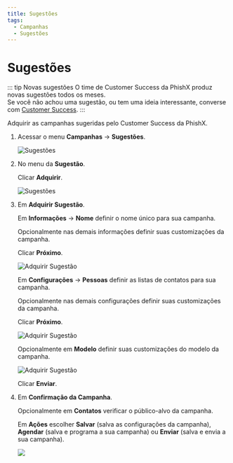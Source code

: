 ```yaml
---
title: Sugestões
tags:
  - Campanhas
  - Sugestões
---
```

# Sugestões

::: tip Novas sugestões
O time de Customer Success da PhishX produz novas sugestões todos os meses.<br>
Se você não achou uma sugestão, ou tem uma ideia interessante, converse com [Customer Success](mailto:cs@phishx.io).
:::

Adquirir as campanhas sugeridas pelo Customer Success da PhishX.

1. Acessar o menu **Campanhas** -> **Sugestões**.

   ![Sugestões](https://cdn.phishx.io/phishx-docs/images/phishx_campaigns_suggestions_01.webp)

2. No menu da **Sugestão**.

   Clicar **Adquirir**.

   ![Sugestões](https://cdn.phishx.io/phishx-docs/images/phishx_campaigns_suggestions_02.webp)

3. Em **Adquirir Sugestão**.

   Em **Informações** -> **Nome** definir o nome único para sua campanha.

   Opcionalmente nas demais informações definir suas customizações da campanha.

   Clicar **Próximo**.

   ![Adquirir Sugestão](https://cdn.phishx.io/phishx-docs/images/phishx_campaigns_suggestions_03.webp)

   Em **Configurações** -> **Pessoas** definir as listas de contatos para sua campanha.

   Opcionalmente nas demais configurações definir suas customizações da campanha.

   Clicar **Próximo**.

   ![Adquirir Sugestão](https://cdn.phishx.io/phishx-docs/images/phishx_campaigns_suggestions_04.webp)

   Opcionalmente em **Modelo** definir suas customizações do modelo da campanha.

   ![Adquirir Sugestão](https://cdn.phishx.io/phishx-docs/images/phishx_campaigns_suggestions_05.webp)

   Clicar **Enviar**.

4. Em **Confirmação da Campanha**.

   Opcionalmente em **Contatos** verificar o público-alvo da campanha.

   Em **Ações** escolher **Salvar** (salva as configurações da campanha), **Agendar** (salva e programa a sua campanha) ou **Enviar** (salva e envia a sua campanha).

   ![](https://cdn.phishx.io/phishx-docs/images/phishx_campaigns_campaigns_new_confirmation_03.webp)
